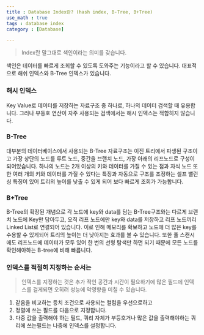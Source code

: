 ```yaml
---
title : Database Index란? (hash index, B-Tree, B+Tree)
use_math : true
tags : database index
category : [Database]

---
```


> Index란 말그대로 색인이라는 의미를 갖습니다.

색인은 데이터를 빠르게 조회할 수 있도록 도와주는 기능이라고 할 수 있습니다. 대표적으로 해쉬 인덱스와 B-Tree 인덱스가 있습니다.
### 해시 인덱스
Key Value로 데이터를 저장하는 자료구조 중 하나로, 하나의 데이터 검색할 때 유용합니다. 그러나 부등호 연산이 자주 사용되는 검색에서는 해시 인덱스는 적합히지 않습니다. 
### B-Tree
대부분의 데이터베이스에서 사용되는 B-Tree 자료구조는 이진 트리에서 파생된 구조이고 가장 상단의 노드를 루트 노드, 중간을 브랜치 노드, 가장 아래의 리프노드로 구성이 되어있습니다.
하나의 노드는 2개 이상의 키와 데이터를 가질 수 있는 점과 자식 노드 또한 여러 개의 키와 데이터를 가질 수 있다는 특징과 자동으로 구조를 조정하는 셀프 밸런싱 특징이 있어 트리의 높이를 낮출 수 있게 되어 보다 빠르게 조회가 가능합니다.
### B+Tree
B-Tree의 확장된 개념으로 각 노드에 key와 data를 담는 B-Tree구조와는 다르게 브랜치 노드에 Key만 담아두고, 오직 리프 노드에만 key와 data를 저장하고 리프 노드끼리 Linked List로 연결되어 있습니다. 이로 인해 메모리를 확보하고 노드에 더 많은 key를 수용할 수 있게되어 트리의 높이는 더 낮아지는 효과를 볼 수 있습니다. 또한 풀 스캔시에도 리프노드에 데이터가 모두 있어 한 번의 선형 탐색만 하면 되기 때문에 모든 노드를 확인해야하는 B-tree에 비해 빠릅니다.


### 인덱스를 적절히 지정하는 순서는

> 인덱스를 지정하는 것은 추가 적인 공간과 시간이 필요하기에 많은 필드에 인덱스를 걸게되면 오히려 성능에 악영향을 미칠 수 있습니다.

1. 같음을 비교하는 등치 조건으로 사용되는 컬럼을 우선으로하고
2. 정렬에 쓰는 필드를 다음으로 지정합니다.
3. 다중 값을 출력해야 하는 필드, 쿼리 자체가 부등호거나 많은 값을 출력해야하는 쿼리에 쓰는필드는 나중에 인덱스를 설정합니다.
